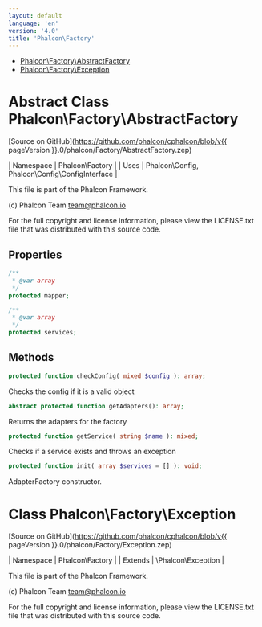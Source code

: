 ```yaml
---
layout: default
language: 'en'
version: '4.0'
title: 'Phalcon\Factory'
---
```


* [Phalcon\Factory\AbstractFactory](#factory-abstractfactory)
* [Phalcon\Factory\Exception](#factory-exception)

<h1 id="factory-abstractfactory">Abstract Class Phalcon\Factory\AbstractFactory</h1>

[Source on GitHub](https://github.com/phalcon/cphalcon/blob/v{{ pageVersion }}.0/phalcon/Factory/AbstractFactory.zep)

| Namespace  | Phalcon\Factory |
| Uses       | Phalcon\Config, Phalcon\Config\ConfigInterface |

This file is part of the Phalcon Framework.

(c) Phalcon Team <team@phalcon.io>

For the full copyright and license information, please view the LICENSE.txt
file that was distributed with this source code.


## Properties
```php
/**
 * @var array
 */
protected mapper;

/**
 * @var array
 */
protected services;

```

## Methods

```php
protected function checkConfig( mixed $config ): array;
```
Checks the config if it is a valid object


```php
abstract protected function getAdapters(): array;
```
Returns the adapters for the factory


```php
protected function getService( string $name ): mixed;
```
Checks if a service exists and throws an exception


```php
protected function init( array $services = [] ): void;
```
AdapterFactory constructor.




<h1 id="factory-exception">Class Phalcon\Factory\Exception</h1>

[Source on GitHub](https://github.com/phalcon/cphalcon/blob/v{{ pageVersion }}.0/phalcon/Factory/Exception.zep)

| Namespace  | Phalcon\Factory |
| Extends    | \Phalcon\Exception |

This file is part of the Phalcon Framework.

(c) Phalcon Team <team@phalcon.io>

For the full copyright and license information, please view the LICENSE.txt
file that was distributed with this source code.
